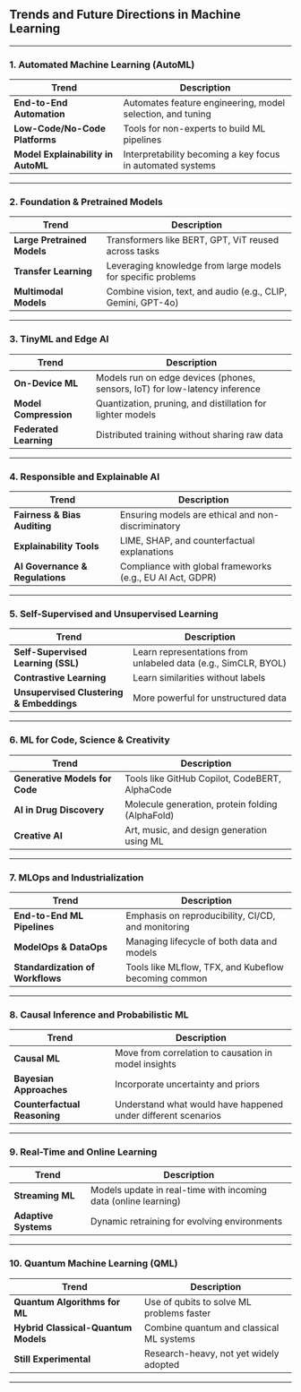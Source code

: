 ## **Trends and Future Directions in Machine Learning**

---

### **1. Automated Machine Learning (AutoML)**

| Trend                              | Description                                                |
| ---------------------------------- | ---------------------------------------------------------- |
| **End-to-End Automation**          | Automates feature engineering, model selection, and tuning |
| **Low-Code/No-Code Platforms**     | Tools for non-experts to build ML pipelines                |
| **Model Explainability in AutoML** | Interpretability becoming a key focus in automated systems |

---

### **2. Foundation & Pretrained Models**

| Trend                       | Description                                                  |
| --------------------------- | ------------------------------------------------------------ |
| **Large Pretrained Models** | Transformers like BERT, GPT, ViT reused across tasks         |
| **Transfer Learning**       | Leveraging knowledge from large models for specific problems |
| **Multimodal Models**       | Combine vision, text, and audio (e.g., CLIP, Gemini, GPT-4o) |

---

### **3. TinyML and Edge AI**

| Trend                  | Description                                                                 |
| ---------------------- | --------------------------------------------------------------------------- |
| **On-Device ML**       | Models run on edge devices (phones, sensors, IoT) for low-latency inference |
| **Model Compression**  | Quantization, pruning, and distillation for lighter models                  |
| **Federated Learning** | Distributed training without sharing raw data                               |

---

### **4. Responsible and Explainable AI**

| Trend                           | Description                                               |
| ------------------------------- | --------------------------------------------------------- |
| **Fairness & Bias Auditing**    | Ensuring models are ethical and non-discriminatory        |
| **Explainability Tools**        | LIME, SHAP, and counterfactual explanations               |
| **AI Governance & Regulations** | Compliance with global frameworks (e.g., EU AI Act, GDPR) |

---

### **5. Self-Supervised and Unsupervised Learning**

| Trend                                    | Description                                                    |
| ---------------------------------------- | -------------------------------------------------------------- |
| **Self-Supervised Learning (SSL)**       | Learn representations from unlabeled data (e.g., SimCLR, BYOL) |
| **Contrastive Learning**                 | Learn similarities without labels                              |
| **Unsupervised Clustering & Embeddings** | More powerful for unstructured data                            |

---

### **6. ML for Code, Science & Creativity**

| Trend                          | Description                                      |
| ------------------------------ | ------------------------------------------------ |
| **Generative Models for Code** | Tools like GitHub Copilot, CodeBERT, AlphaCode   |
| **AI in Drug Discovery**       | Molecule generation, protein folding (AlphaFold) |
| **Creative AI**                | Art, music, and design generation using ML       |

---

### **7. MLOps and Industrialization**

| Trend                            | Description                                          |
| -------------------------------- | ---------------------------------------------------- |
| **End-to-End ML Pipelines**      | Emphasis on reproducibility, CI/CD, and monitoring   |
| **ModelOps & DataOps**           | Managing lifecycle of both data and models           |
| **Standardization of Workflows** | Tools like MLflow, TFX, and Kubeflow becoming common |

---

### **8. Causal Inference and Probabilistic ML**

| Trend                        | Description                                                   |
| ---------------------------- | ------------------------------------------------------------- |
| **Causal ML**                | Move from correlation to causation in model insights          |
| **Bayesian Approaches**      | Incorporate uncertainty and priors                            |
| **Counterfactual Reasoning** | Understand what would have happened under different scenarios |

---

### **9. Real-Time and Online Learning**

| Trend                | Description                                                     |
| -------------------- | --------------------------------------------------------------- |
| **Streaming ML**     | Models update in real-time with incoming data (online learning) |
| **Adaptive Systems** | Dynamic retraining for evolving environments                    |

---

### **10. Quantum Machine Learning (QML)**

| Trend                               | Description                               |
| ----------------------------------- | ----------------------------------------- |
| **Quantum Algorithms for ML**       | Use of qubits to solve ML problems faster |
| **Hybrid Classical-Quantum Models** | Combine quantum and classical ML systems  |
| **Still Experimental**              | Research-heavy, not yet widely adopted    |

---
